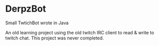 # DerpzBot
Small TwtichBot wrote in Java

An old learning project using the old twitch IRC client to read & write to twitch chat. 
This project was never completed. 
